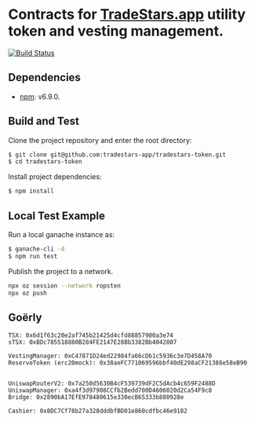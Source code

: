 # Contracts for [TradeStars.app](https://tradestars.app) utility token and vesting management.

[![Build Status](https://travis-ci.com/tradestars-app/tradestars-token.svg?branch=master)](https://travis-ci.com/tradestars-app/tradestars-token)

## Dependencies
- [npm](https://www.npmjs.com/): v6.9.0.

## Build and Test
Clone the project repository and enter the root directory:

```bash
$ git clone git@github.com:tradestars-app/tradestars-token.git
$ cd tradestars-token
```

Install project dependencies:

```bash
$ npm install
```

## Local Test Example

Run a local ganache instance as:

```bash
$ ganache-cli -d
$ npm run test
```

Publish the project to a network.

```bash
npx oz session --network ropsten
npx oz push
```


## Goërly
```
TSX: 0x6d1f63c20e2af745b21425d4cfd88857900a3e74
sTSX: 0xBDc785518880B284FE2147E28Bb3382Bb4042807

VestingManager: 0xC47871D24ed22984fa66cDb1c5936c3e7D458A70
ReserveToken (erc20mock): 0x38aeFC771069596bbf40dE298aCF21388e58eB90


UniswapRouterV2: 0x7a250d5630B4cF539739dF2C5dAcb4c659F2488D
UniswapManager: 0xa4f3d97908CCfb2Bedd700D4606020d2Ca54F9c8
Bridge: 0x2890bA17EfE978480615e330ecB65333b880928e

Cashier: 0x8DC7Cf78b27a328dddbfBD01e860cdfbc46e9182
```
